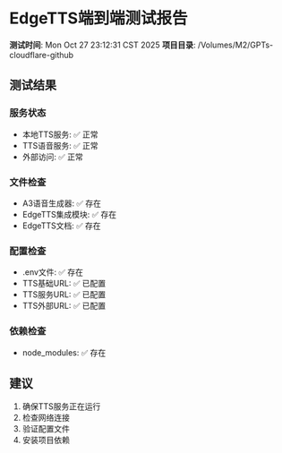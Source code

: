 # EdgeTTS端到端测试报告

**测试时间**: Mon Oct 27 23:12:31 CST 2025
**项目目录**: /Volumes/M2/GPTs-cloudflare-github

## 测试结果

### 服务状态
- 本地TTS服务: ✅ 正常
- TTS语音服务: ✅ 正常
- 外部访问: ✅ 正常

### 文件检查
- A3语音生成器: ✅ 存在
- EdgeTTS集成模块: ✅ 存在
- EdgeTTS文档: ✅ 存在

### 配置检查
- .env文件: ✅ 存在
- TTS基础URL: ✅ 已配置
- TTS服务URL: ✅ 已配置
- TTS外部URL: ✅ 已配置

### 依赖检查
- node_modules: ✅ 存在

## 建议

1. 确保TTS服务正在运行
2. 检查网络连接
3. 验证配置文件
4. 安装项目依赖

